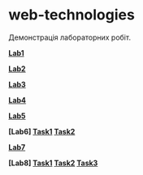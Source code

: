 # web-technologies

Демонстрація лабораторних робіт.

**[Lab1](sem2/labs/lab1/index.html)**

**[Lab2](sem2/labs/lab2/index.html)**

**[Lab3](sem2/labs/lab3/index.html)**

**[Lab4](sem2/labs/lab4/index.html)**

**[Lab5](sem2/labs/lab5/index.html)**

**[Lab6] [Task1](sem2/labs/lab6/index.html) [Task2](sem2/labs/lab6/page2.html)**

**[Lab7](sem2/labs/lab7/game.html)**

**[Lab8] [Task1](sem2/labs/lab8/task1/memory_pair_game.html) [Task2](sem2/labs/lab8/task2/slider.html) [Task3](sem2/labs/lab8/task3/board.html)**
